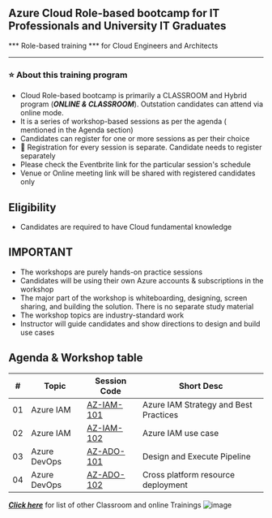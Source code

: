 

## Azure Cloud Role-based bootcamp for IT Professionals and University IT Graduates

*** Role-based training *** for Cloud Engineers and Architects 

----------------------------
### :star: About this training program

- Cloud Role-based bootcamp is primarily a CLASSROOM and Hybrid program (***ONLINE & CLASSROOM***). Outstation candidates can attend via online mode. 
- It is a series of workshop-based sessions as per the agenda ( mentioned in the Agenda section)
- Candidates can register for one or more sessions as per their choice
- :bell:  Registration for every session is separate. Candidate needs to register separately
- Please check the Eventbrite link for the particular session's schedule
- Venue or Online meeting link will be shared with registered candidates only

## Eligibility
- Candidates are required to have Cloud fundamental knowledge

## IMPORTANT
- The workshops are purely hands-on practice sessions
- Candidates will be using their own Azure accounts & subscriptions in the workshop
- The major part of the workshop is whiteboarding, designing, screen sharing, and building the solution. There is no separate study material
- The workshop topics are industry-standard work
- Instructor will guide candidates and show directions to design and build use cases

## Agenda & Workshop table

|# | Topic | Session Code| Short Desc|
|---|---|---|---|
|01 | Azure IAM | [AZ-IAM-101](https://github.com/e2eSolutionArchitect/academy/blob/main/masterclass/azure/series/agenda/az-iam-101.md) | Azure IAM Strategy and Best Practices |
|02 | Azure IAM | [AZ-IAM-102](https://github.com/e2eSolutionArchitect/academy/blob/main/masterclass/azure/series/agenda/az-iam-102.md) | Azure IAM use case|
|03 | Azure DevOps | [AZ-ADO-101](https://github.com/e2eSolutionArchitect/academy/blob/main/masterclass/azure/series/agenda/az-ado-101.md) | Design and Execute Pipeline|
|04 | Azure DevOps | [AZ-ADO-102](https://github.com/e2eSolutionArchitect/academy/blob/main/masterclass/azure/series/agenda/az-ado-102.md) | Cross platform resource deployment|

***[Click here](https://e2esolutionarchitect.eventbrite.com)*** for list of other Classroom and online Trainings 
![image](https://github.com/e2eSolutionArchitect/academy/assets/62712515/8b0d2bc9-6c74-40c3-a7fe-40daea9c8260)
